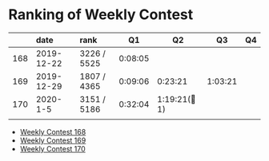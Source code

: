 # Ranking of Weekly Contest



|     | date       | rank        | Q1      | Q2              | Q3      | Q4  |
|:--- |:---------- |:----------- | ------- | --------------- | ------- | --- |
| 168 | 2019-12-22 | 3226 / 5525 | 0:08:05 |                 |         |     |
| 169 | 2019-12-29 | 1807 / 4365 | 0:09:06 | 0:23:21         | 1:03:21 |     |
| 170 | 2020-1-5   | 3151 / 5186 | 0:32:04 | 1:19:21(:bug:1) |         |     |
|     |            |             |         |                 |         |     |

-   [Weekly Contest 168](https://leetcode.com/contest/weekly-contest-168/)
-   [Weekly Contest 169](https://leetcode.com/contest/weekly-contest-169/ranking)
-   [Weekly Contest 170](https://leetcode.com/contest/weekly-contest-170/ranking/)
